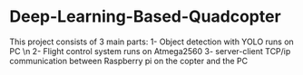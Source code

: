 # Deep-Learning-Based-Quadcopter

This project consists of 3 main parts:
1- Object detection with YOLO runs on PC \n
2- Flight control system runs on Atmega2560
3- server-client TCP/ip communication between Raspberry pi on the copter and the PC

